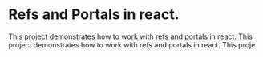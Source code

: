 # Refs and Portals in react.

This project demonstrates how to work with refs and portals in react.
This project demonstrates how to work with refs and portals in react.
This proje